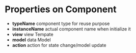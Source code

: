 # Properties on Component
- **typeName** component type for reuse purpose
- **instanceName** actual component name when initialize it
- **view** view Tempate
- **model** data Model
- **action** action for state change/model update

